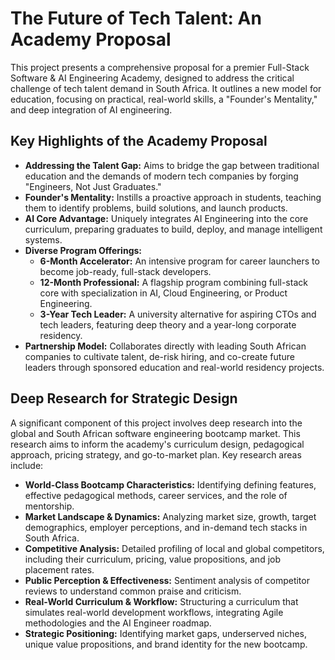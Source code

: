 # The Future of Tech Talent: An Academy Proposal

This project presents a comprehensive proposal for a premier Full-Stack Software & AI Engineering Academy, designed to address the critical challenge of tech talent demand in South Africa. It outlines a new model for education, focusing on practical, real-world skills, a "Founder's Mentality," and deep integration of AI engineering.

## Key Highlights of the Academy Proposal

*   **Addressing the Talent Gap:** Aims to bridge the gap between traditional education and the demands of modern tech companies by forging "Engineers, Not Just Graduates."
*   **Founder's Mentality:** Instills a proactive approach in students, teaching them to identify problems, build solutions, and launch products.
*   **AI Core Advantage:** Uniquely integrates AI Engineering into the core curriculum, preparing graduates to build, deploy, and manage intelligent systems.
*   **Diverse Program Offerings:**
    *   **6-Month Accelerator:** An intensive program for career launchers to become job-ready, full-stack developers.
    *   **12-Month Professional:** A flagship program combining full-stack core with specialization in AI, Cloud Engineering, or Product Engineering.
    *   **3-Year Tech Leader:** A university alternative for aspiring CTOs and tech leaders, featuring deep theory and a year-long corporate residency.
*   **Partnership Model:** Collaborates directly with leading South African companies to cultivate talent, de-risk hiring, and co-create future leaders through sponsored education and real-world residency projects.

## Deep Research for Strategic Design

A significant component of this project involves deep research into the global and South African software engineering bootcamp market. This research aims to inform the academy's curriculum design, pedagogical approach, pricing strategy, and go-to-market plan. Key research areas include:

*   **World-Class Bootcamp Characteristics:** Identifying defining features, effective pedagogical methods, career services, and the role of mentorship.
*   **Market Landscape & Dynamics:** Analyzing market size, growth, target demographics, employer perceptions, and in-demand tech stacks in South Africa.
*   **Competitive Analysis:** Detailed profiling of local and global competitors, including their curriculum, pricing, value propositions, and job placement rates.
*   **Public Perception & Effectiveness:** Sentiment analysis of competitor reviews to understand common praise and criticism.
*   **Real-World Curriculum & Workflow:** Structuring a curriculum that simulates real-world development workflows, integrating Agile methodologies and the AI Engineer roadmap.
*   **Strategic Positioning:** Identifying market gaps, underserved niches, unique value propositions, and brand identity for the new bootcamp.